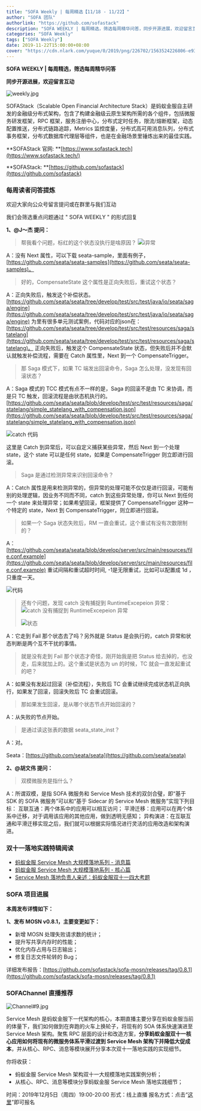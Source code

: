 ```yaml
---
title: "SOFA Weekly | 每周精选【11/18 - 11/22】"
author: "SOFA 团队"
authorlink: "https://github.com/sofastack"
description: "SOFA WEEKLY | 每周精选，筛选每周精华问答，同步开源进展，欢迎留言互动。"
categories: "SOFA Weekly"
tags: ["SOFA Weekly"]
date: 2019-11-22T15:00:00+08:00
cover: "https://cdn.nlark.com/yuque/0/2019/png/226702/1563524226806-e93607a3-1b77-4ca2-8c3c-0384ab966154.png"
---
```


**SOFA WEEKLY | 每周精选，筛选每周精华问答**

**同步开源进展，欢迎留言互动**

![weekly.jpg](https://cdn.nlark.com/yuque/0/2019/jpeg/226702/1562925824761-fc720f21-9622-437b-a783-0b0729eda119.jpeg)

SOFAStack（Scalable Open Financial Architecture Stack）是蚂蚁金服自主研发的金融级分布式架构，包含了构建金融级云原生架构所需的各个组件，包括微服务研发框架，RPC 框架，服务注册中心，分布式定时任务，限流/熔断框架，动态配置推送，分布式链路追踪，Metrics 监控度量，分布式高可用消息队列，分布式事务框架，分布式数据库代理层等组件，也是在金融场景里锤炼出来的最佳实践。

**SOFAStack 官网: **[https://www.sofastack.tech](https://www.sofastack.tech/)

**SOFAStack: **[https://github.com/sofastack](https://github.com/sofastack)

### 每周读者问答提炼

欢迎大家向公众号留言提问或在群里与我们互动

我们会筛选重点问题通过 " SOFA WEEKLY " 的形式回复

**1、@J～杰 提问：**

> 帮我看个问题，标红的这个状态没执行是啥原因？
> ![i异常](https://cdn.nlark.com/yuque/0/2019/png/226702/1574381789634-51422a59-e826-47b1-89ab-eb299d08d265.png)

A：没有 Next 属性，可以下载 seata-sample，里面有例子，[https://github.com/seata/seata-samples](https://github.com/seata/seata-samples)。

> 好的，CompensateState 这个属性是正向失败后，重试这个状态？

A：正向失败后，触发这个补偿状态。
[https://github.com/seata/seata/tree/develop/test/src/test/java/io/seata/saga/engine](https://github.com/seata/seata/tree/develop/test/src/test/java/io/seata/saga/engine) 为里有很多单元测试案例，代码对应的json在：[https://github.com/seata/seata/tree/develop/test/src/test/resources/saga/statelang](https://github.com/seata/seata/tree/develop/test/src/test/resources/saga/statelang)。
正向失败后，触发这个 CompensateState 状态，但失败后并不会默认就触发补偿流程，需要在 Catch 属性里，Next 到一个 CompensateTrigger。

> 那 Saga 模式下，如果 TC 端发出回滚命令，Saga 怎么处理，没发现有回滚状态？

A：Saga 模式的 TCC 模式有点不一样的是，Saga 的回滚不是由 TC 来协调，而是只 TC 触发，回滚流程是由状态机执行的。
[https://github.com/seata/seata/blob/develop/test/src/test/resources/saga/statelang/simple_statelang_with_compensation.json](https://github.com/seata/seata/blob/develop/test/src/test/resources/saga/statelang/simple_statelang_with_compensation.json)

![catch 代码](https://cdn.nlark.com/yuque/0/2019/png/226702/1574382111440-3d2279c9-ee93-493c-9f0d-e22f508fc214.png)

这里是 Catch 到异常后，可以自定义捕获某些异常，然后 Next 到一个处理 state，这个 state 可以是任何 state，如果是 CompensateTrigger 则立即进行回滚。

> Saga 是通过检测异常来识别回滚命令？

A：Catch 属性是用来检测异常的，但异常的处理可能不仅仅是进行回滚，可能有别的处理逻辑，因业务不同而不同，catch 到这些异常处理，你可以 Next 到任何一个 state 来处理异常；如果希望回滚，框架提供了 CompensateTrigger 这种一个特定的 state，Next 到 CompensateTrigger，则立即进行回滚。

> 如果一个 Saga 状态失败后，RM 一直会重试，这个重试有没有次数限制的？

A：[https://github.com/seata/seata/blob/develop/server/src/main/resources/file.conf.example](https://github.com/seata/seata/blob/develop/server/src/main/resources/file.conf.example)
重试间隔和重试超时时间, -1是无限重试，比如可以配置成 1d ，只重度一天。

![代码](https://cdn.nlark.com/yuque/0/2019/png/226702/1574383118081-972d6971-62fd-492a-aa49-84d3036b3a3e.png)

> 还有个问题，发现 catch 没有捕捉到 RuntimeExcepeion 异常：
> ![catch 没有捕捉到 RuntimeExcepeion 异常](https://cdn.nlark.com/yuque/0/2019/png/226702/1574383152417-faf96097-244e-46a8-9d6f-44bf49ed9dc0.png)
> 
> ![状态](https://cdn.nlark.com/yuque/0/2019/png/226702/1574383191115-523bccad-860e-4c93-a482-912a11a076b6.png)

A：它走到 Fail 那个状态去了吗？另外就是 Status 是会执行的，catch 异常和状态判断是两个互不干扰的事情。

> 就是没有走到 Fail 那个状态才奇怪，刚开始我是把 Status 给去掉的，也没走，后来就加上的。这个重试是状态为 un 的时候，TC 就会一直发起重试的吧？

A：如果没有发起过回滚（补偿流程），失败后 TC 会重试继续完成状态机正向执行，如果发了回滚，回滚失败后 TC 会重试回滚。

> 那如果发生回滚，是从哪个状态节点开始回滚的？

A：从失败的节点开始。

> 是通过读这张表的数据 seata_state_inst？

A：对。

Seata：[https://github.com/seata/seata](https://github.com/seata/seata)

**2、@胡文伟 提问：**

> 双模微服务是指什么？

A：所谓双模，是指 SOFA 微服务和 Service Mesh 技术的双剑合璧，即“基于 SDK 的 SOFA 微服务”可以和“基于 Sidecar 的 Service Mesh 微服务”实现下列目标： 互联互通：两个体系中的应用可以相互访问； 平滑迁移：应用可以在两个体系中迁移，对于调用该应用的其他应用，做到透明无感知； 异构演进：在互联互通和平滑迁移实现之后，我们就可以根据实际情况进行灵活的应用改造和架构演进。

### 双十一落地实践特辑阅读

- [蚂蚁金服 Service Mesh 大规模落地系列 - 消息篇](/blog/service-mesh-practice-in-production-at-ant-financial-part2-mesh/)
- [蚂蚁金服 Service Mesh 大规模落地系列 - 核心篇](/blog/service-mesh-practice-in-production-at-ant-financial-part1-core/)
- [Service Mesh 落地负责人亲述：蚂蚁金服双十一四大考题](/blog/service-mesh-practice-antfinal-shopping-festival-big-exam/)

###  SOFA 项目进展

**本周发布详情如下：**

**1、发布 MOSN v0.8.1，主要变更如下：**

- 新增 MOSN 处理失败请求数的统计；
- 提升写共享内存时的性能；
- 优化内存占用与日志输出；
- 修复日志文件轮转的 Bug；

详细发布报告：[https://github.com/sofastack/sofa-mosn/releases/tag/0.8.1](https://github.com/sofastack/sofa-mosn/releases/tag/0.8.1)

### SOFAChannel 直播推荐

![Channel#9.jpg](https://cdn.nlark.com/yuque/0/2019/jpeg/226702/1574412687312-ce69fdbb-7b44-40b4-ab34-f02be89dbc37.jpeg)

Service Mesh 是蚂蚁金服下一代架构的核心，本期直播主要分享在蚂蚁金服当前的体量下，我们如何做到在奔跑的火车上换轮子，将现有的 SOA 体系快速演进至 Service Mesh 架构。聚焦 RPC 层面的设计和改造方案，**分享蚂蚁金服双十一核心应用如何将现有的微服务体系平滑过渡到 Service Mesh 架构下并降低大促成本**，并从核心、RPC、消息等模块展开分享本次双十一落地实践的实现细节。

你将收获：

- 蚂蚁金服 Service Mesh 架构双十一大规模落地实践案例分析；
- 从核心、RPC、消息等模块分享蚂蚁金服 Service Mesh 落地实践细节；

时间：2019年12月5日（周四）19:00-20:00
形式：线上直播
报名方式：点击“[这里](https://tech.antfin.com/community/live/1021)”即可报名